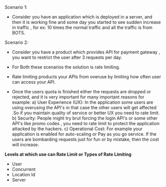 
Scenario 1:
* Consider you have an application which is deployed in a server, and then it is working fine and some day you started to see sudden
  increase in traffic , for ex: 10 times the normal traffic and all the traffic is from BOTS.

Scenario 2:
* Consider you have a product which provides API for payment gateway , you want to restrict the user after 3 requests per day.

* For Both these scenarios the solution is rate limiting.
* Rate limiting products your APIs from overuse by limiting how often user can access your API.
* Once the users quota is finished either the requests are dropped or rejected, and it is very important for many important reasons 
  for example: 
  a) User Experience (UX): In the application some users are using overusing the API's in that case the other users will get affected .So if you maintain quality of 
                            service or better UX you need to rate limit.
  b) Security: People might try brut forcing the login API's or some other API's like promo codes , you need to rate limit to protect the application attacked by the hackers.
  c) Operational Cost: For example your application is enabled for auto-scaling or Pay as you go service. If the users are bombarding requests just for fun or by mistake, then the cost will increase.


**Levels at which use can Rate Limit or Types of Rate Limiting**
* User 
* Concurrent
* Location Id
* Server